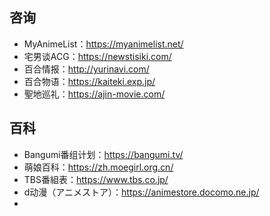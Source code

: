 ## 咨询
+ MyAnimeList：https://myanimelist.net/
+ 宅男谈ACG：https://newstisiki.com/
+ 百合情报：http://yurinavi.com/
+ 百合物语：https://kaiteki.exp.jp/
+ 聖地巡礼：https://ajin-movie.com/
## 百科
+ Bangumi番组计划：https://bangumi.tv/
+ 萌娘百科：https://zh.moegirl.org.cn/
+ TBS番組表：https://www.tbs.co.jp/
+ d动漫（アニメストア）：https://animestore.docomo.ne.jp/
+ 
